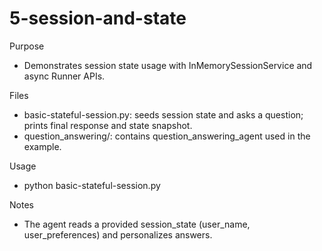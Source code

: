 # 5-session-and-state

Purpose
- Demonstrates session state usage with InMemorySessionService and async Runner APIs.

Files
- basic-stateful-session.py: seeds session state and asks a question; prints final response and state snapshot.
- question_answering/: contains question_answering_agent used in the example.

Usage
- python basic-stateful-session.py

Notes
- The agent reads a provided session_state (user_name, user_preferences) and personalizes answers.
